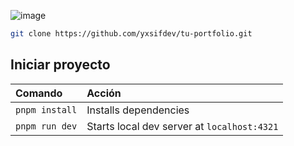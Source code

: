 ![image](https://github.com/yxsifdev/tu-portfolio/assets/161224634/d1b0a668-c474-4658-bdc5-218089203464)

```sh
git clone https://github.com/yxsifdev/tu-portfolio.git
```

## Iniciar proyecto

| Comando                   | Acción                                           |
| :------------------------ | :----------------------------------------------- |
| `pnpm install`            | Installs dependencies                            |
| `pnpm run dev`            | Starts local dev server at `localhost:4321`      |
